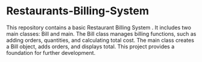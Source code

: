 # Restaurants-Billing-System
 This repository contains a basic Restaurant Billing System . It includes two main classes: Bill and main. The Bill class manages billing functions, such as adding orders, quantities, and calculating total cost. The main class creates a Bill object, adds orders, and displays total. This project provides a foundation for further development.
